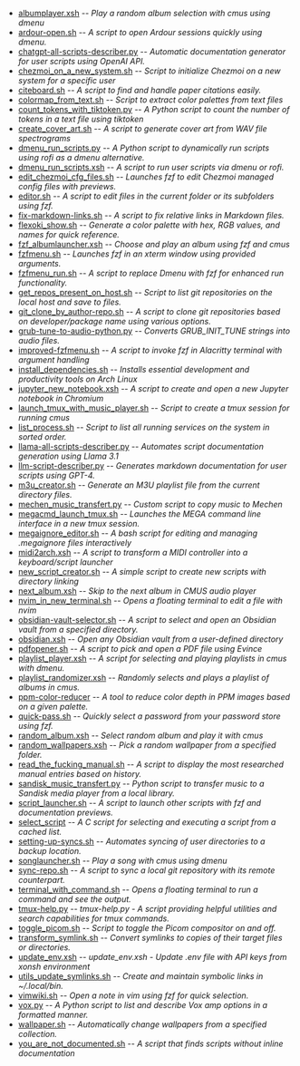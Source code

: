 - [albumplayer.xsh](scripts/albumplayer.xsh.md) -- *Play a random album selection with cmus using dmenu*
- [ardour-open.sh](scripts/ardour-open.sh.md) -- *A script to open Ardour sessions quickly using dmenu.*
- [chatgpt-all-scripts-describer.py](scripts/chatgpt-all-scripts-describer.py.md) -- *Automatic documentation generator for user scripts using OpenAI API.*
- [chezmoi_on_a_new_system.sh](scripts/chezmoi_on_a_new_system.sh.md) -- *Script to initialize Chezmoi on a new system for a specific user*
- [citeboard.sh](scripts/citeboard.sh.md) -- *A script to find and handle paper citations easily.*
- [colormap_from_text.sh](scripts/colormap_from_text.sh.md) -- *Script to extract color palettes from text files*
- [count_tokens_with_tiktoken.py](scripts/count_tokens_with_tiktoken.py.md) -- *A Python script to count the number of tokens in a text file using tiktoken*
- [create_cover_art.sh](scripts/create_cover_art.sh.md) -- *A script to generate cover art from WAV file spectrograms*
- [dmenu_run_scripts.py](scripts/dmenu_run_scripts.py.md) -- *A Python script to dynamically run scripts using rofi as a dmenu alternative.*
- [dmenu_run_scripts.xsh](scripts/dmenu_run_scripts.xsh.md) -- *A script to run user scripts via dmenu or rofi.*
- [edit_chezmoi_cfg_files.sh](scripts/edit_chezmoi_cfg_files.sh.md) -- *Launches fzf to edit Chezmoi managed config files with previews.*
- [editor.sh](scripts/editor.sh.md) -- *A script to edit files in the current folder or its subfolders using fzf.*
- [fix-markdown-links.sh](cripts/fix-markdown-links.sh.md) -- *A script to fix relative links in Markdown files.*
- [flexoki_show.sh](scripts/flexoki_show.sh.md) -- *Generate a color palette with hex, RGB values, and names for quick reference.*
- [fzf_albumlauncher.xsh](scripts/fzf_albumlauncher.xsh.md) -- *Choose and play an album using fzf and cmus*
- [fzfmenu.sh](scripts/fzfmenu.sh.md) -- *Launches fzf in an xterm window using provided arguments.*
- [fzfmenu_run.sh](scripts/fzfmenu_run.sh.md) -- *A script to replace Dmenu with fzf for enhanced run functionality.*
- [get_repos_present_on_host.sh](scripts/get_repos_present_on_host.sh.md) -- *Script to list git repositories on the local host and save to files.*
- [git_clone_by_author-repo.sh](scripts/git_clone_by_author-repo.sh.md) -- *A script to clone git repositories based on developer/package name using various options.*
- [grub-tune-to-audio-python.py](scripts/grub-tune-to-audio-python.py.md) -- *Converts GRUB_INIT_TUNE strings into audio files.*
- [improved-fzfmenu.sh](scripts/improved-fzfmenu.sh.md) -- *A script to invoke fzf in Alacritty terminal with argument handling*
- [install_dependencies.sh](scripts/install_dependencies.sh.md) -- *Installs essential development and productivity tools on Arch Linux*
- [jupyter_new_notebook.xsh](scripts/jupyter_new_notebook.xsh.md) -- *A script to create and open a new Jupyter notebook in Chromium*
- [launch_tmux_with_music_player.sh](scripts/launch_tmux_with_music_player.sh.md) -- *Script to create a tmux session for running cmus*
- [list_process.sh](scripts/list_process.sh.md) -- *Script to list all running services on the system in sorted order.*
- [llama-all-scripts-describer.py](scripts/llama-all-scripts-describer.py.md) -- *Automates script documentation generation using Llama 3.1*
- [llm-script-describer.py](cripts/llm-script-describer.py.md) -- *Generates markdown documentation for user scripts using GPT-4.*
- [m3u_creator.sh](scripts/m3u_creator.sh.md) -- *Generate an M3U playlist file from the current directory files.*
- [mechen_music_transfert.py](scripts/mechen_music_transfert.py.md) -- *Custom script to copy music to Mechen*
- [megacmd_launch_tmux.sh](scripts/megacmd_launch_tmux.sh.md) -- *Launches the MEGA command line interface in a new tmux session.*
- [megaignore_editor.sh](scripts/megaignore_editor.sh.md) -- *A bash script for editing and managing .megaignore files interactively*
- [midi2arch.xsh](scripts/midi2arch.xsh.md) -- *A script to transform a MIDI controller into a keyboard/script launcher*
- [new_script_creator.sh](scripts/new_script_creator.sh.md) -- *A simple script to create new scripts with directory linking*
- [next_album.xsh](scripts/next_album.xsh.md) -- *Skip to the next album in CMUS audio player*
- [nvim_in_new_terminal.sh](scripts/nvim_in_new_terminal.sh.md) -- *Opens a floating terminal to edit a file with nvim*
- [obsidian-vault-selector.sh](scripts/obsidian-vault-selector.sh.md) -- *A script to select and open an Obsidian vault from a specified directory.*
- [obsidian.xsh](scripts/obsidian.xsh.md) -- *Open any Obsidian vault from a user-defined directory*
- [pdfopener.sh](scripts/pdfopener.sh.md) -- *A script to pick and open a PDF file using Evince*
- [playlist_player.xsh](scripts/playlist_player.xsh.md) -- *A script for selecting and playing playlists in cmus with dmenu.*
- [playlist_randomizer.xsh](scripts/playlist_randomizer.xsh.md) -- *Randomly selects and plays a playlist of albums in cmus.*
- [ppm-color-reducer](scripts/ppm-color-reducer.md) -- *A tool to reduce color depth in PPM images based on a given palette.*
- [quick-pass.sh](scripts/quick-pass.sh.md) -- *Quickly select a password from your password store using fzf.*
- [random_album.xsh](scripts/random_album.xsh.md) -- *Select random album and play it with cmus*
- [random_wallpapers.xsh](scripts/random_wallpapers.xsh.md) -- *Pick a random wallpaper from a specified folder.*
- [read_the_fucking_manual.sh](scripts/read_the_fucking_manual.sh.md) -- *A script to display the most researched manual entries based on history.*
- [sandisk_music_transfert.py](scripts/sandisk_music_transfert.py.md) -- *Python script to transfer music to a Sandisk media player from a local library.*
- [script_launcher.sh](scripts/script_launcher.sh.md) -- *A script to launch other scripts with fzf and documentation previews.*
- [select_script](scripts/select_script.md) -- *A C script for selecting and executing a script from a cached list.*
- [setting-up-syncs.sh](scripts/setting-up-syncs.sh.md) -- *Automates syncing of user directories to a backup location.*
- [songlauncher.sh](scripts/songlauncher.sh.md) -- *Play a song with cmus using dmenu*
- [sync-repo.sh](scripts/sync-repo.sh.md) -- *A script to sync a local git repository with its remote counterpart.*
- [terminal_with_command.sh](scripts/terminal_with_command.sh.md) -- *Opens a floating terminal to run a command and see the output.*
- [tmux-help.py](scripts/tmux-help.py.md) -- *tmux-help.py - A script providing helpful utilities and search capabilities for tmux commands.*
- [toggle_picom.sh](scripts/toggle_picom.sh.md) -- *Script to toggle the Picom compositor on and off.*
- [transform_symlink.sh](scripts/transform_symlink.sh.md) -- *Convert symlinks to copies of their target files or directories.*
- [update_env.xsh](scripts/update_env.xsh.md) -- *update_env.xsh - Update .env file with API keys from xonsh environment*
- [utils_update_symlinks.sh](scripts/utils_update_symlinks.sh.md) -- *Create and maintain symbolic links in ~/.local/bin.*
- [vimwiki.sh](scripts/vimwiki.sh.md) -- *Open a note in vim using fzf for quick selection.*
- [vox.py](scripts/vox.py.md) -- *A Python script to list and describe Vox amp options in a formatted manner.*
- [wallpaper.sh](scripts/wallpaper.sh.md) -- *Automatically change wallpapers from a specified collection.*
- [you_are_not_documented.sh](scripts/you_are_not_documented.sh.md) -- *A script that finds scripts without inline documentation*
